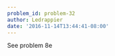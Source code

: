 ```yaml
---
problem_id: problem-32
author: Ledrappier
date: '2016-11-14T13:44:41-08:00'
---
```

See problem 8e

